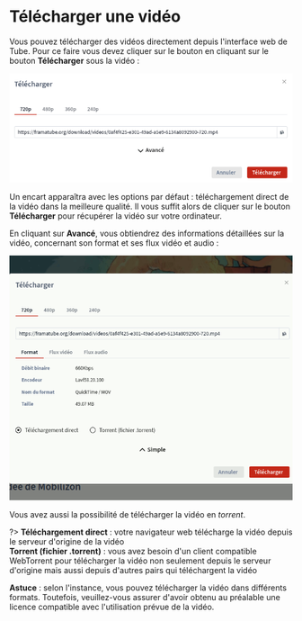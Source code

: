 # Télécharger une vidéo

Vous pouvez télécharger des vidéos directement depuis l'interface web de Tube. Pour ce faire vous devez cliquer sur le bouton  en cliquant sur le bouton <i data-feather="download"></i> **Télécharger** sous la vidéo&nbsp;:

![Modale présentant les options de téléchargement](./assets/fr-video-download.png)

Un encart apparaîtra avec les options par défaut&nbsp;: téléchargement direct de la vidéo dans la meilleure qualité. Il vous suffit alors de cliquer sur le bouton **Télécharger** pour récupérer la vidéo sur votre ordinateur.

En cliquant sur <i data-feather="chevron-down"></i> **Avancé**, vous obtiendrez des informations détaillées sur la vidéo, concernant son format et ses flux vidéo et audio&nbsp;:

![modale avancée des options de téléchargement](./assets/fr-use-download-modal-advanced.gif)

Vous avez aussi la possibilité de télécharger la vidéo en *torrent*.

?> **Téléchargement direct**&nbsp;: votre navigateur web télécharge la vidéo depuis le serveur d'origine de la vidéo <br />
**Torrent (fichier .torrent)**&nbsp;: vous avez besoin d'un client compatible WebTorrent pour télécharger la vidéo non seulement depuis le serveur d'origine mais aussi depuis d'autres pairs qui téléchargent la vidéo

**Astuce** : selon l'instance, vous pouvez télécharger la vidéo dans différents formats. Toutefois, veuillez-vous assurer d'avoir obtenu au préalable une licence compatible avec l'utilisation prévue de la vidéo.
